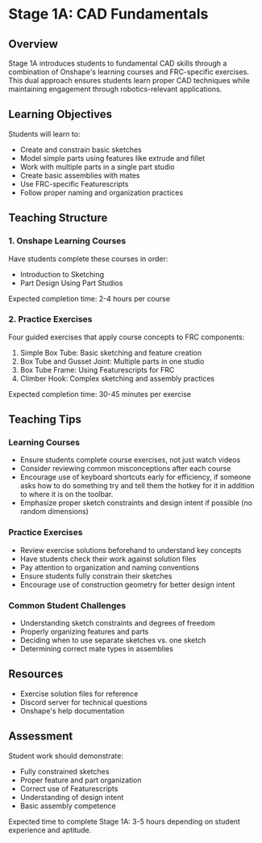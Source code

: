 # Stage 1A: CAD Fundamentals 

## Overview
Stage 1A introduces students to fundamental CAD skills through a combination of Onshape's learning courses and FRC-specific exercises. This dual approach ensures students learn proper CAD techniques while maintaining engagement through robotics-relevant applications.

## Learning Objectives
Students will learn to:

- Create and constrain basic sketches
- Model simple parts using features like extrude and fillet
- Work with multiple parts in a single part studio
- Create basic assemblies with mates
- Use FRC-specific Featurescripts
- Follow proper naming and organization practices

## Teaching Structure

### 1. Onshape Learning Courses
Have students complete these courses in order:

- Introduction to Sketching
- Part Design Using Part Studios

Expected completion time: 2-4 hours per course

### 2. Practice Exercises
Four guided exercises that apply course concepts to FRC components:

1. Simple Box Tube: Basic sketching and feature creation
2. Box Tube and Gusset Joint: Multiple parts in one studio
3. Box Tube Frame: Using Featurescripts for FRC 
4. Climber Hook: Complex sketching and assembly practices

Expected completion time: 30-45 minutes per exercise

## Teaching Tips

### Learning Courses
- Ensure students complete course exercises, not just watch videos
- Consider reviewing common misconceptions after each course
- Encourage use of keyboard shortcuts early for efficiency, if someone asks how to do something try and tell them the hotkey for it in addition to where it is on the toolbar.
- Emphasize proper sketch constraints and design intent if possible (no random dimensions)

### Practice Exercises  
- Review exercise solutions beforehand to understand key concepts
- Have students check their work against solution files
- Pay attention to organization and naming conventions
- Ensure students fully constrain their sketches
- Encourage use of construction geometry for better design intent

### Common Student Challenges
- Understanding sketch constraints and degrees of freedom
- Properly organizing features and parts
- Deciding when to use separate sketches vs. one sketch
- Determining correct mate types in assemblies

## Resources
- Exercise solution files for reference
- Discord server for technical questions
- Onshape's help documentation

## Assessment
Student work should demonstrate:

- Fully constrained sketches
- Proper feature and part organization
- Correct use of Featurescripts
- Understanding of design intent
- Basic assembly competence

Expected time to complete Stage 1A: 3-5 hours depending on student experience and aptitude.